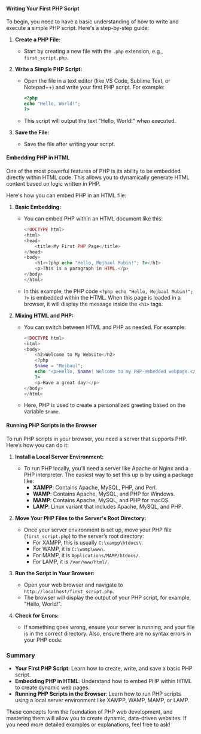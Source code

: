 #### Writing Your First PHP Script

To begin, you need to have a basic understanding of how to write and execute a simple PHP script. Here's a step-by-step guide:

1. **Create a PHP File:**
   - Start by creating a new file with the `.php` extension, e.g., `first_script.php`.

2. **Write a Simple PHP Script:**
   - Open the file in a text editor (like VS Code, Sublime Text, or Notepad++) and write your first PHP script. For example:
     ```php
     <?php
     echo "Hello, World!";
     ?>
     ```
   - This script will output the text "Hello, World!" when executed.

3. **Save the File:**
   - Save the file after writing your script.

#### Embedding PHP in HTML

One of the most powerful features of PHP is its ability to be embedded directly within HTML code. This allows you to dynamically generate HTML content based on logic written in PHP.

Here's how you can embed PHP in an HTML file:

1. **Basic Embedding:**
   - You can embed PHP within an HTML document like this:
     ```php
     <!DOCTYPE html>
     <html>
     <head>
         <title>My First PHP Page</title>
     </head>
     <body>
         <h1><?php echo "Hello, Mejbaul Mubin!"; ?></h1>
         <p>This is a paragraph in HTML.</p>
     </body>
     </html>
     ```
   - In this example, the PHP code `<?php echo "Hello, Mejbaul Mubin!"; ?>` is embedded within the HTML. When this page is loaded in a browser, it will display the message inside the `<h1>` tags.

2. **Mixing HTML and PHP:**
   - You can switch between HTML and PHP as needed. For example:
     ```php
     <!DOCTYPE html>
     <html>
     <body>
         <h2>Welcome to My Website</h2>
         <?php
         $name = "Mejbaul";
         echo "<p>Hello, $name! Welcome to my PHP-embedded webpage.</p>";
         ?>
         <p>Have a great day!</p>
     </body>
     </html>
     ```
   - Here, PHP is used to create a personalized greeting based on the variable `$name`.

#### Running PHP Scripts in the Browser

To run PHP scripts in your browser, you need a server that supports PHP. Here’s how you can do it:

1. **Install a Local Server Environment:**
   - To run PHP locally, you'll need a server like Apache or Nginx and a PHP interpreter. The easiest way to set this up is by using a package like:
     - **XAMPP**: Contains Apache, MySQL, PHP, and Perl.
     - **WAMP**: Contains Apache, MySQL, and PHP for Windows.
     - **MAMP**: Contains Apache, MySQL, and PHP for macOS.
     - **LAMP**: Linux variant that includes Apache, MySQL, and PHP.

2. **Move Your PHP Files to the Server's Root Directory:**
   - Once your server environment is set up, move your PHP file (`first_script.php`) to the server’s root directory:
     - For XAMPP, this is usually `C:\xampp\htdocs\`.
     - For WAMP, it is `C:\wamp\www\`.
     - For MAMP, it is `Applications/MAMP/htdocs/`.
     - For LAMP, it is `/var/www/html/`.

3. **Run the Script in Your Browser:**
   - Open your web browser and navigate to `http://localhost/first_script.php`.
   - The browser will display the output of your PHP script, for example, "Hello, World!".

4. **Check for Errors:**
   - If something goes wrong, ensure your server is running, and your file is in the correct directory. Also, ensure there are no syntax errors in your PHP code.

### Summary

- **Your First PHP Script**: Learn how to create, write, and save a basic PHP script.
- **Embedding PHP in HTML**: Understand how to embed PHP within HTML to create dynamic web pages.
- **Running PHP Scripts in the Browser**: Learn how to run PHP scripts using a local server environment like XAMPP, WAMP, MAMP, or LAMP.

These concepts form the foundation of PHP web development, and mastering them will allow you to create dynamic, data-driven websites. If you need more detailed examples or explanations, feel free to ask!
